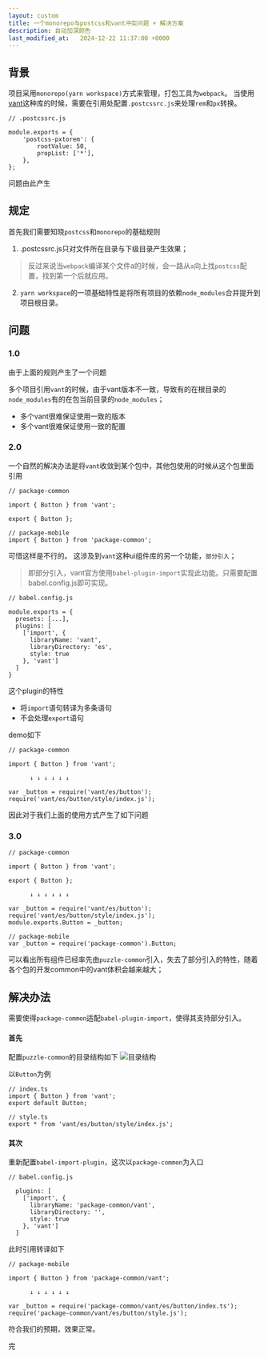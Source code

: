 ```yaml
---
layout: custom
title: 一个monorepo与postcss和vant冲突问题 + 解决方案
description: 自动加深颜色
last_modified_at:   2024-12-22 11:37:00 +0000
---
```


## 背景
项目采用`monorepo(yarn workspace)`方式来管理，打包工具为`webpack`。
当使用[vant](https://vant-contrib.gitee.io/vant/#/zh-CN/advanced-usage#rem-bu-ju-gua-pei)这种库的时候，需要在引用处配置`.postcssrc.js`来处理`rem`和`px`转换。

```
// .postcssrc.js

module.exports = {
    'postcss-pxtorem': {
        rootValue: 50,
        propList: ['*'],
    },
};
```
问题由此产生

## 规定
首先我们需要知晓`postcss`和`monorepo`的基础规则

1. .postcssrc.js只对文件所在目录与下级目录产生效果；
> 反过来说当`webpack`编译某个文件a的时候，会一路从`a`向上找`postcss`配置，找到第一个后就应用。

2. `yarn workspace`的一项基础特性是将所有项目的依赖`node_modules`合并提升到项目根目录。

## 问题

### 1.0
由于上面的规则产生了一个问题

多个项目引用`vant`的时候，由于vant版本不一致，导致有的在根目录的`node_modules`有的在包当前目录的`node_modules`；
> 
- 多个vant很难保证使用一致的版本
- 多个vant很难保证使用一致的配置

### 2.0
一个自然的解决办法是将`vant`收敛到某个包中，其他包使用的时候从这个包里面引用

```
// package-common

import { Button } from 'vant';

export { Button };

// package-mobile
import { Button } from 'package-common';

```

可惜这样是不行的。
这涉及到`vant`这种ui组件库的另一个功能，`部分引入`；
> 即部分引入，vant官方使用`babel-plugin-import`实现此功能。只需要配置babel.config.js即可实现。

```
// babel.config.js

module.exports = {
  presets: [...],
  plugins: [
    ['import', {
      libraryName: 'vant',
      libraryDirectory: 'es',
      style: true
    }, 'vant']
  ]
}
```
这个plugin的特性
- 将`import`语句转译为多条语句
- 不会处理`export`语句

demo如下
```
// package-common

import { Button } from 'vant';

      ↓ ↓ ↓ ↓ ↓ ↓

var _button = require('vant/es/button');
require('vant/es/button/style/index.js');
```
因此对于我们上面的使用方式产生了如下问题

### 3.0
```
// package-common

import { Button } from 'vant';

export { Button };

      ↓ ↓ ↓ ↓ ↓ ↓

var _button = require('vant/es/button');
require('vant/es/button/style/index.js');
module.exports.Button = _button;

// package-mobile
var _button = require('package-common').Button;

```

可以看出所有组件已经率先由`puzzle-common`引入，失去了部分引入的特性，随着各个包的开发common中的vant体积会越来越大；

## 解决办法
需要使得`package-common`适配`babel-plugin-import`，使得其支持部分引入。
#### 首先
配置`puzzle-common`的目录结构如下
![目录结构](https://hy911.oss-cn-hangzhou.aliyuncs.com/common_vant.png)

以`Button`为例
```
// index.ts
import { Button } from 'vant';
export default Button;

// style.ts
export * from 'vant/es/button/style/index.js';

```

#### 其次
重新配置`babel-import-plugin`，这次以`package-common`为入口
```
// babel.config.js

  plugins: [
    ['import', {
      libraryName: 'package-common/vant',
      libraryDirectory: '',
      style: true
    }, 'vant']
  ]
```

此时引用转译如下
```
// package-mobile

import { Button } from 'package-common/vant';

      ↓ ↓ ↓ ↓ ↓ ↓

var _button = require('package-common/vant/es/button/index.ts');
require('package-common/vant/es/button/style.js');
```

符合我们的预期，效果正常。

完
